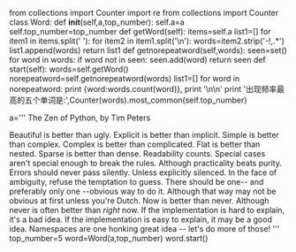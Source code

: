 from collections import Counter
import re
from collections import Counter
class Word:
    def __init__(self,a,top_number):
        self.a=a
        self.top_number=top_number
    def getWord(self):
        items=self.a
        list1=[]
        for item1 in items.split(' '):
            for item2 in item1.split('\n'):
                words=item2.strip('-!,.*')
                list1.append(words)
        return list1
    def getnorepeatword(self,words):
        seen=set()
        for word in words:
            if word not in seen:
                seen.add(word)
        return seen
    def start(self):
        words=self.getWord()
        norepeatword=self.getnorepeatword(words)
        list1=[]
        for word in norepeatword:
            print {word:words.count(word)},
        print '\n\n'
        print '出现频率最高的五个单词是:',Counter(words).most_common(self.top_number)

            
        
a='''
The Zen of Python, by Tim Peters


Beautiful is better than ugly.
Explicit is better than implicit.
Simple is better than complex.
Complex is better than complicated.
Flat is better than nested.
Sparse is better than dense.
Readability counts.
Special cases aren't special enough to break the rules.
Although practicality beats purity.
Errors should never pass silently.
Unless explicitly silenced.
In the face of ambiguity, refuse the temptation to guess.
There should be one-- and preferably only one --obvious way to do it.
Although that way may not be obvious at first unless you're Dutch.
Now is better than never.
Although never is often better than *right* now.
If the implementation is hard to explain, it's a bad idea.
If the implementation is easy to explain, it may be a good idea.
Namespaces are one honking great idea -- let's do more of those!
'''
top_number=5
word=Word(a,top_number)
word.start()
